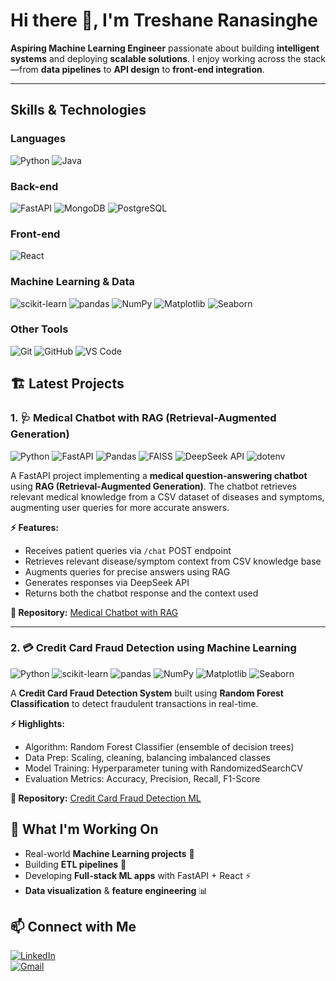# Hi there 👋, I'm Treshane Ranasinghe

 **Aspiring Machine Learning Engineer** passionate about building **intelligent systems** and deploying **scalable solutions**. I enjoy working across the stack—from **data pipelines** to **API design** to **front-end integration**.  

---

## Skills & Technologies

### Languages
![Python](https://img.shields.io/badge/Python-3670A0?style=for-the-badge&logo=python&logoColor=ffdd54)
![Java](https://img.shields.io/badge/Java-007396?style=for-the-badge&logo=java&logoColor=white)

### Back-end
![FastAPI](https://img.shields.io/badge/FastAPI-005571?style=for-the-badge&logo=fastapi)
![MongoDB](https://img.shields.io/badge/MongoDB-47A248?style=for-the-badge&logo=mongodb&logoColor=white)
![PostgreSQL](https://img.shields.io/badge/PostgreSQL-316192?style=for-the-badge&logo=postgresql&logoColor=white)

### Front-end
![React](https://img.shields.io/badge/React-61DAFB?style=for-the-badge&logo=react&logoColor=black)

### Machine Learning & Data
![scikit-learn](https://img.shields.io/badge/scikit--learn-F7931E?style=for-the-badge&logo=scikitlearn&logoColor=white)
![pandas](https://img.shields.io/badge/pandas-150458?style=for-the-badge&logo=pandas&logoColor=white)
![NumPy](https://img.shields.io/badge/NumPy-013243?style=for-the-badge&logo=numpy&logoColor=white)
![Matplotlib](https://img.shields.io/badge/Matplotlib-11557C?style=for-the-badge&logo=matplotlib&logoColor=white)
![Seaborn](https://img.shields.io/badge/Seaborn-4C72B0?style=for-the-badge&logo=seaborn&logoColor=white)

### Other Tools
![Git](https://img.shields.io/badge/Git-F05032?style=for-the-badge&logo=git&logoColor=white)
![GitHub](https://img.shields.io/badge/GitHub-181717?style=for-the-badge&logo=github&logoColor=white)
![VS Code](https://img.shields.io/badge/VS%20Code-007ACC?style=for-the-badge&logo=visual-studio-code&logoColor=white)

## 🏗️ Latest Projects

### 1. 🩺 Medical Chatbot with RAG (Retrieval-Augmented Generation)
![Python](https://img.shields.io/badge/Python-3670A0?style=flat-square)
![FastAPI](https://img.shields.io/badge/FastAPI-005571?style=flat-square)
![Pandas](https://img.shields.io/badge/Pandas-150458?style=flat-square)
![FAISS](https://img.shields.io/badge/FAISS-3E64FF?style=flat-square)
![DeepSeek API](https://img.shields.io/badge/DeepSeek-FF6F61?style=flat-square)
![dotenv](https://img.shields.io/badge/python--dotenv-4B8BBE?style=flat-square)

A FastAPI project implementing a **medical question-answering chatbot** using **RAG (Retrieval-Augmented Generation)**. The chatbot retrieves relevant medical knowledge from a CSV dataset of diseases and symptoms, augmenting user queries for more accurate answers.

**⚡ Features:**
- Receives patient queries via `/chat` POST endpoint  
- Retrieves relevant disease/symptom context from CSV knowledge base  
- Augments queries for precise answers using RAG  
- Generates responses via DeepSeek API  
- Returns both the chatbot response and the context used  

**🔗 Repository:** [Medical Chatbot with RAG](https://github.com/treshane-ranasinghe/Medical-Chatbot-with-RAG-Retrieval-Augmented-Generation-)

---

### 2. 💳 Credit Card Fraud Detection using Machine Learning
![Python](https://img.shields.io/badge/Python-3670A0?style=flat-square)
![scikit-learn](https://img.shields.io/badge/scikit--learn-F7931E?style=flat-square)
![pandas](https://img.shields.io/badge/Pandas-150458?style=flat-square)
![NumPy](https://img.shields.io/badge/NumPy-013243?style=flat-square)
![Matplotlib](https://img.shields.io/badge/Matplotlib-11557C?style=flat-square)
![Seaborn](https://img.shields.io/badge/Seaborn-4C72B0?style=flat-square)

A **Credit Card Fraud Detection System** built using **Random Forest Classification** to detect fraudulent transactions in real-time.  

**⚡ Highlights:**
- Algorithm: Random Forest Classifier (ensemble of decision trees)  
- Data Prep: Scaling, cleaning, balancing imbalanced classes  
- Model Training: Hyperparameter tuning with RandomizedSearchCV  
- Evaluation Metrics: Accuracy, Precision, Recall, F1-Score  

**🔗 Repository:** [Credit Card Fraud Detection ML](https://github.com/treshane-ranasinghe/Credit-Card-Fraud-Detection-ML)


## 🧠 What I'm Working On
- Real-world **Machine Learning projects** 🧩  
- Building **ETL pipelines** 🔄  
- Developing **Full-stack ML apps** with FastAPI + React ⚡  
- **Data visualization** & **feature engineering** 📊  


## 📫 Connect with Me
[![LinkedIn](https://img.shields.io/badge/LinkedIn-Treshane-blue?style=for-the-badge&logo=linkedin)](https://www.linkedin.com/in/TreshaneRanasinghe)  
[![Gmail](https://img.shields.io/badge/Gmail-YourEmail-red?style=for-the-badge&logo=gmail)](mailto:your.email@example.com)
